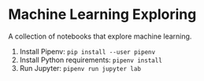 # Machine Learning Exploring

A collection of notebooks that explore machine learning.

1. Install Pipenv: `pip install --user pipenv`
2. Install Python requirements: `pipenv install`
3. Run Jupyter: `pipenv run jupyter lab`